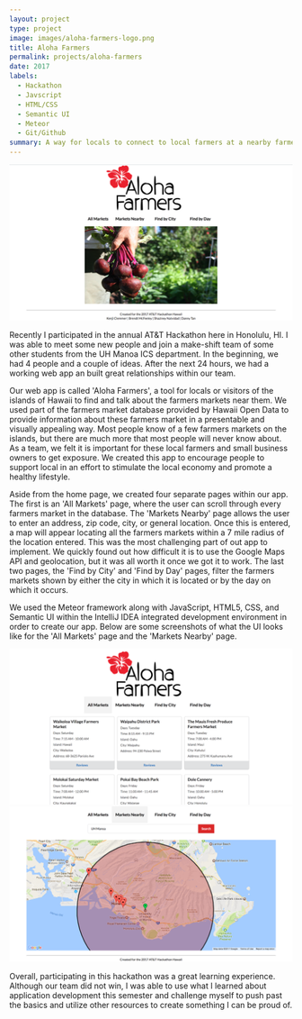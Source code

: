 ```yaml
---
layout: project
type: project
image: images/aloha-farmers-logo.png
title: Aloha Farmers
permalink: projects/aloha-farmers
date: 2017
labels:
  - Hackathon
  - Javscript
  - HTML/CSS
  - Semantic UI
  - Meteor
  - Git/Github
summary: A way for locals to connect to local farmers at a nearby farmers market.
---
```

<img class="ui image" src="../images/af-home-page.png">

Recently I participated in the annual AT&T Hackathon here in Honolulu, HI. I was able to meet some new people and join a make-shift team of some other students from the UH Manoa ICS department. In the beginning, we had 4 people and a couple of ideas. After the next 24 hours, we had a working web app an built great relationships within our team.

Our web app is called 'Aloha Farmers', a tool for locals or visitors of the islands of Hawaii to find and talk about the farmers markets near them. We used part of the farmers market database provided by Hawaii Open Data to provide information about these farmers market in a presentable and visually appealing way. Most people know of a few farmers markets on the islands, but there are much more that most people will never know about. As a team, we felt it is important for these local farmers and small business owners to get exposure. We created this app to encourage people to support local in an effort to stimulate the local economy and promote a healthy lifestyle.

Aside from the home page, we created four separate pages within our app. The first is an 'All Markets' page, where the user can scroll through every farmers market in the database. The 'Markets Nearby' page allows the user to enter an address, zip code, city, or general location. Once this is entered, a map will appear locating all the farmers markets within a 7 mile radius of the location entered. This was the most challenging part of out app to implement. We quickly found out how difficult it is to use the Google Maps API and geolocation, but it was all worth it once we got it to work. The last two pages, the 'Find by City' and 'Find by Day' pages, filter the farmers markets shown by either the city in which it is located or by the day on which it occurs.

We used the Meteor framework along with JavaScript, HTML5, CSS, and Semantic UI within the IntelliJ IDEA integrated development environment in order to create our app. Below are some screenshots of what the UI looks like for the 'All Markets' page and the 'Markets Nearby' page.


<img class="ui image" src="../images/af-markets-page.png">
<img class="ui image" src="../images/af-maps-page.png">


Overall, participating in this hackathon was a great learning experience. Although our team did not win, I was able to use what I learned about application development this semester and challenge myself to push past the basics and utilize other resources to create something I can be proud of.
